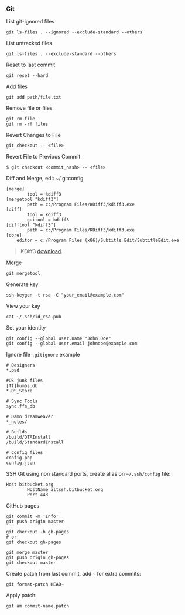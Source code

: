 ### Git

List git-ignored files
```
git ls-files . --ignored --exclude-standard --others
```

List untracked files
```
git ls-files . --exclude-standard --others
```

Reset to last commit
```
git reset --hard
```

Add files
```
git add path/file.txt
```

Remove file or files
```
git rm file
git rm -rf files
```

Revert Changes to File
```
git checkout -- <file>
```

Revert File to Previous Commit
```
$ git checkout <commit_hash> -- <file>
```

Diff and Merge, edit ~/.gitconfig
```
[merge]
        tool = kdiff3
[mergetool "kdiff3"]
        path = c:/Program Files/KDiff3/kdiff3.exe
[diff]
        tool = kdiff3
        guitool = kdiff3
[difftool "kdiff3"]
        path = c:/Program Files/KDiff3/kdiff3.exe
[core]
	editor = c:/Program Files (x86)/Subtitle Edit/SubtitleEdit.exe
```

> KDiff3 [download](http://kdiff3.sourceforge.net/).

Merge
```
git mergetool
```

Generate key
```
ssh-keygen -t rsa -C "your_email@example.com"
```

View your key
```
cat ~/.ssh/id_rsa.pub
```

Set your identity
```
git config --global user.name "John Doe"
git config --global user.email johndoe@example.com
```

Ignore file `.gitignore` example
```
# Designers
*.psd

#OS junk files
[Tt]humbs.db
*.DS_Store

# Sync Tools
sync.ffs_db

# Damn dreamweaver
*_notes/

# Builds
/build/OTAInstall
/build/StandardInstall

# Config files
config.php
config.json
```

SSH Git using non standard ports, create alias on `~/.ssh/config` file:
```
Host bitbucket.org
        HostName altssh.bitbucket.org
        Port 443
```

GitHub pages
```
git commit -m 'Info'
git push origin master

git checkout -b gh-pages
# or
git checkout gh-pages

git merge master
git push origin gh-pages
git checkout master
```

Create patch from last commit, add `~` for extra commits:
```
git format-patch HEAD~
```

Apply patch:
```
git am commit-name.patch
```
